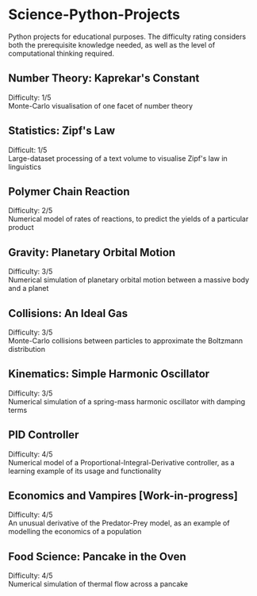 # Science-Python-Projects
Python projects for educational purposes. The difficulty rating considers both the prerequisite knowledge needed, as well as the level of computational thinking required.

## Number Theory: Kaprekar's Constant
Difficulty: 1/5\
Monte-Carlo visualisation of one facet of number theory

## Statistics: Zipf's Law
Difficult: 1/5\
Large-dataset processing of a text volume to visualise Zipf's law in linguistics

## Polymer Chain Reaction
Difficulty: 2/5\
Numerical model of rates of reactions, to predict the yields of a particular product

## Gravity: Planetary Orbital Motion
Difficulty: 3/5\
Numerical simulation of planetary orbital motion between a massive body and a planet

## Collisions: An Ideal Gas
Difficulty: 3/5\
Monte-Carlo collisions between particles to approximate the Boltzmann distribution

## Kinematics: Simple Harmonic Oscillator
Difficulty: 3/5\
Numerical simulation of a spring-mass harmonic oscillator with damping terms

## PID Controller
Difficulty: 4/5\
Numerical model of a Proportional-Integral-Derivative controller, as a learning example of its usage and functionality

## Economics and Vampires [Work-in-progress]
Difficulty: 4/5\
An unusual derivative of the Predator-Prey model, as an example of modelling the economics of a population

## Food Science: Pancake in the Oven
Difficulty: 4/5\
Numerical simulation of thermal flow across a pancake


